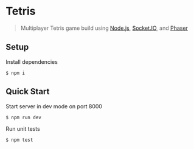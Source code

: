 # Tetris
> Multiplayer Tetris game build using [Node.js](https://github.com/nodejs/node), [Socket.IO](https://github.com/socketio/socket.io), and [Phaser](https://github.com/photonstorm/phaser)

## Setup
Install dependencies
```
$ npm i
```

## Quick Start
Start server in dev mode on port 8000
```bash
$ npm run dev
```

Run unit tests
```
$ npm test
```
